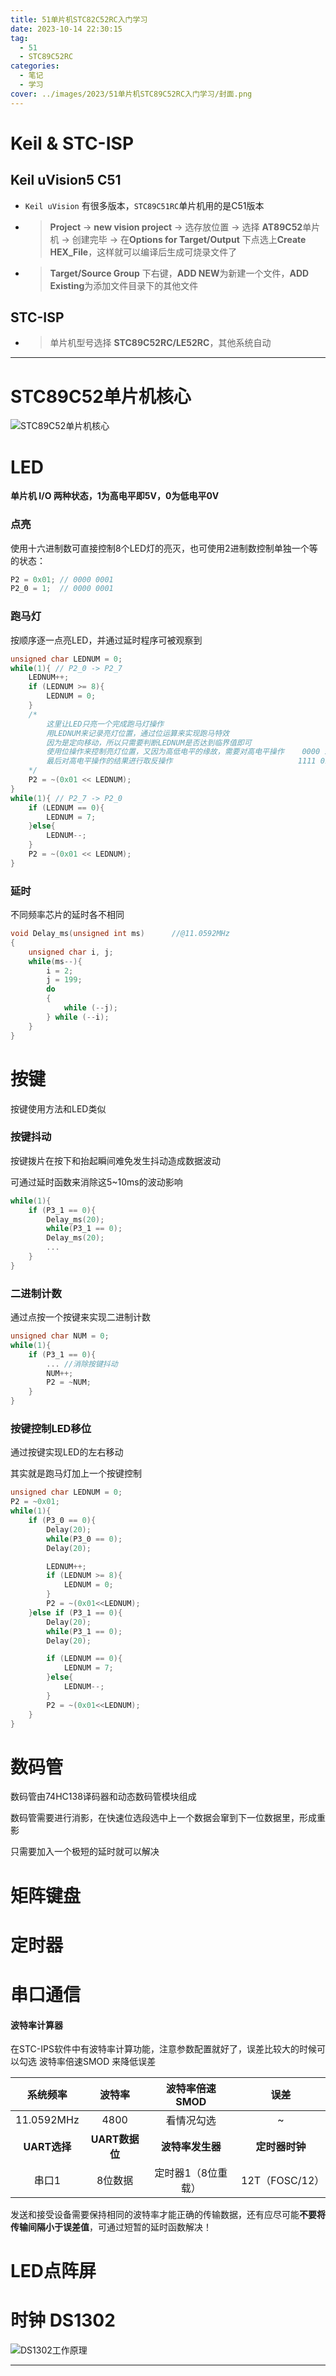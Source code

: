 ```yaml
---
title: 51单片机STC82C52RC入门学习
date: 2023-10-14 22:30:15
tag:
  - 51
  - STC89C52RC
categories: 
  - 笔记
  - 学习
cover: ../images/2023/51单片机STC89C52RC入门学习/封面.png
---
```


# Keil & STC-ISP

## Keil uVision5 C51

* `Keil uVision` 有很多版本，`STC89C51RC`单片机用的是C51版本

* > **Project** → **new vision project** → 选存放位置 → 选择 **AT89C52**单片机 →  创建完毕 → 在**Options for Target/Output** 下点选上**Create HEX_File**，这样就可以编译后生成可烧录文件了

* > **Target/Source Group** 下右键，**ADD NEW**为新建一个文件，**ADD Existing**为添加文件目录下的其他文件

## STC-ISP

* > 单片机型号选择 **STC89C52RC/LE52RC**，其他系统自动    

----





# STC89C52单片机核心



![STC89C52单片机核心](../images/2023/51单片机STC89C52RC入门学习/STC89C52单片机核心.png)





# LED

**单片机 I/O 两种状态，1为高电平即5V，0为低电平0V**

### 点亮

使用十六进制数可直接控制8个LED灯的亮灭，也可使用2进制数控制单独一个等的状态：

```c
P2 = 0x01; // 0000 0001
P2_0 = 1;  // 0000 0001
```

### 跑马灯

按顺序逐一点亮LED，并通过延时程序可被观察到

```c
unsigned char LEDNUM = 0;
while(1){ // P2_0 -> P2_7
	LEDNUM++;
    if (LEDNUM >= 8){
        LEDNUM = 0;
    }
    /*
		这里让LED只亮一个完成跑马灯操作
		用LEDNUM来记录亮灯位置，通过位运算来实现跑马特效
		因为是定向移动，所以只需要判断LEDNUM是否达到临界值即可
		使用位操作来控制亮灯位置，又因为高低电平的缘故，需要对高电平操作	0000 1000
		最后对高电平操作的结果进行取反操作							 1111 0111
	*/
    P2 = ~(0x01 << LEDNUM);
}
while(1){ // P2_7 -> P2_0
	if (LEDNUM == 0){
		LEDNUM = 7;
	}else{
		LEDNUM--;
	}
    P2 = ~(0x01 << LEDNUM);
}
```

### 延时

不同频率芯片的延时各不相同

```c
void Delay_ms(unsigned int ms)		//@11.0592MHz
{
	unsigned char i, j;
	while(ms--){
		i = 2;
		j = 199;
		do
		{
			while (--j);
		} while (--i);
	}
}
```



# 按键

按键使用方法和LED类似

### 按键抖动

按键拨片在按下和抬起瞬间难免发生抖动造成数据波动

可通过延时函数来消除这5~10ms的波动影响

```c
while(1){
    if (P3_1 == 0){
        Delay_ms(20);
        while(P3_1 == 0);
        Delay_ms(20);
        ...
    }
}
```

### 二进制计数

通过点按一个按键来实现二进制计数

```c
unsigned char NUM = 0;
while(1){
    if (P3_1 == 0){
        ... //消除按键抖动        
      	NUM++;
      	P2 = ~NUM;
    }
}
```

### 按键控制LED移位

通过按键实现LED的左右移动

其实就是跑马灯加上一个按键控制

```c
unsigned char LEDNUM = 0;
P2 = ~0x01;
while(1){		
    if (P3_0 == 0){
        Delay(20);
        while(P3_0 == 0);
        Delay(20);

        LEDNUM++;
        if (LEDNUM >= 8){
            LEDNUM = 0;
        }
        P2 = ~(0x01<<LEDNUM);
    }else if (P3_1 == 0){
        Delay(20);
        while(P3_1 == 0);
        Delay(20);			

        if (LEDNUM == 0){
            LEDNUM = 7;
        }else{
            LEDNUM--;
        }
        P2 = ~(0x01<<LEDNUM);
    }
}
```

# 数码管

数码管由74HC138译码器和动态数码管模块组成

数码管需要进行消影，在快速位选段选中上一个数据会窜到下一位数据里，形成重影

只需要加入一个极短的延时就可以解决





# 矩阵键盘





# 定时器



##### 

# 串口通信

#### 波特率计算器

在STC-IPS软件中有波特率计算功能，注意参数配置就好了，误差比较大的时候可以勾选 波特率倍速SMOD 来降低误差

|   系统频率   |     波特率     |   波特率倍速SMOD   |      误差      |
| :----------: | :------------: | :----------------: | :------------: |
|  11.0592MHz  |      4800      |     看情况勾选     |       ~        |
| **UART选择** | **UART数据位** |  **波特率发生器**  | **定时器时钟** |
|    串口1     |    8位数据     | 定时器1（8位重载） | 12T（FOSC/12） |

发送和接受设备需要保持相同的波特率才能正确的传输数据，还有应尽可能**不要将传输间隔小于误差值**，可通过短暂的延时函数解决！



# LED点阵屏



# 时钟 DS1302

![DS1302工作原理](../images/2023/51单片机STC89C52RC入门学习/DS1302工作原理.png)



----

